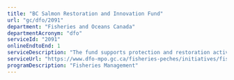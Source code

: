 ```yaml
---
title: "BC Salmon Restoration and Innovation Fund"
url: "gc/dfo/2091"
department: "Fisheries and Oceans Canada"
departmentAcronym: "dfo"
serviceId: "2091"
onlineEndtoEnd: 1
serviceDescription: "The fund supports protection and restoration activities for priority wild fish stocks, including salmon, as well as projects that will ensure the fish and seafood sector in BC is positioned for long-term environmental and economic sustainability."
serviceUrl: "https://www.dfo-mpo.gc.ca/fisheries-peches/initiatives/fish-fund-bc-fonds-peche-cb/index-eng.html"
programDescription: "Fisheries Management"
---
```

